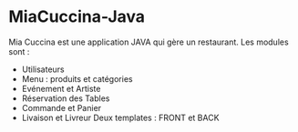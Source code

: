 # MiaCuccina-Java
Mia Cuccina est une application JAVA qui gère un restaurant.
Les modules sont : 
  - Utilisateurs
  - Menu : produits et catégories
  - Evénement et Artiste
  - Réservation des Tables 
  - Commande et Panier
  - Livaison et Livreur
Deux templates  : FRONT et BACK
